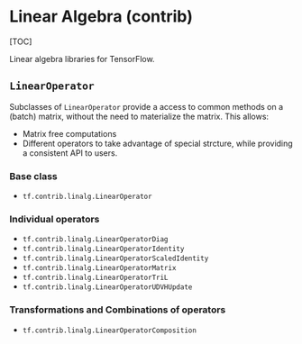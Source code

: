 # Linear Algebra (contrib)
[TOC]

Linear algebra libraries for TensorFlow.

## `LinearOperator`

Subclasses of `LinearOperator` provide a access to common methods on a
(batch) matrix, without the need to materialize the matrix.  This allows:

* Matrix free computations
* Different operators to take advantage of special strcture, while providing a
  consistent API to users.

### Base class

*   `tf.contrib.linalg.LinearOperator`

### Individual operators

*   `tf.contrib.linalg.LinearOperatorDiag`
*   `tf.contrib.linalg.LinearOperatorIdentity`
*   `tf.contrib.linalg.LinearOperatorScaledIdentity`
*   `tf.contrib.linalg.LinearOperatorMatrix`
*   `tf.contrib.linalg.LinearOperatorTriL`
*   `tf.contrib.linalg.LinearOperatorUDVHUpdate`

### Transformations and Combinations of operators

*   `tf.contrib.linalg.LinearOperatorComposition`
